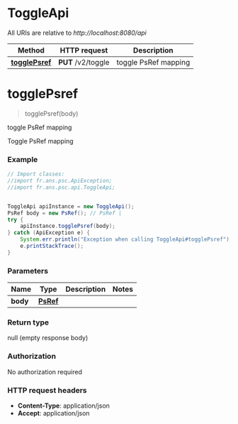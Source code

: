 # ToggleApi

All URIs are relative to *http://localhost:8080/api*

Method | HTTP request | Description
------------- | ------------- | -------------
[**togglePsref**](ToggleApi.md#togglePsref) | **PUT** /v2/toggle | toggle PsRef mapping

<a name="togglePsref"></a>
# **togglePsref**
> togglePsref(body)

toggle PsRef mapping

Toggle PsRef mapping

### Example
```java
// Import classes:
//import fr.ans.psc.ApiException;
//import fr.ans.psc.api.ToggleApi;


ToggleApi apiInstance = new ToggleApi();
PsRef body = new PsRef(); // PsRef | 
try {
    apiInstance.togglePsref(body);
} catch (ApiException e) {
    System.err.println("Exception when calling ToggleApi#togglePsref");
    e.printStackTrace();
}
```

### Parameters

Name | Type | Description  | Notes
------------- | ------------- | ------------- | -------------
 **body** | [**PsRef**](PsRef.md)|  |

### Return type

null (empty response body)

### Authorization

No authorization required

### HTTP request headers

 - **Content-Type**: application/json
 - **Accept**: application/json

